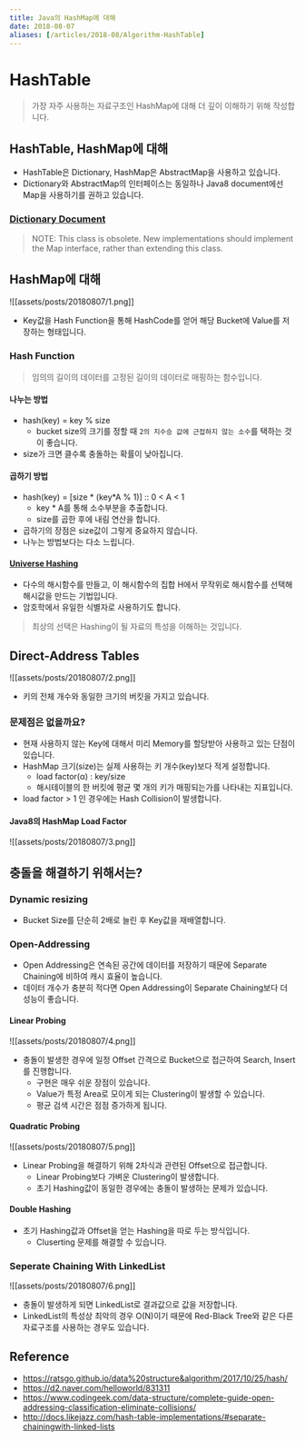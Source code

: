 ```yaml
---
title: Java의 HashMap에 대해
date: 2018-08-07
aliases: [/articles/2018-08/Algorithm-HashTable]
---
```

# HashTable
> 가장 자주 사용하는 자료구조인 HashMap에 대해 더 깊이 이해하기 위해 작성합니다.

## HashTable, HashMap에 대해
- HashTable은 Dictionary, HashMap은 AbstractMap을 사용하고 있습니다.
- Dictionary와 AbstractMap의 인터페이스는 동일하나 Java8 document에선 Map을 사용하기를 권하고 있습니다.

### [Dictionary Document](https://docs.oracle.com/javase/8/docs/api/java/util/Dictionary.html)
> NOTE: This class is obsolete. New implementations should implement the Map interface, rather than extending this class.



## HashMap에 대해
![[assets/posts/20180807/1.png]]

- Key값을 Hash Function을 통해 HashCode를 얻어 해당 Bucket에 Value를 저장하는 형태입니다.

### Hash Function
> 임의의 길이의 데이터를 고정된 길이의 데이터로 매핑하는 함수입니다.

#### 나누는 방법
- hash(key) = key % size
  - bucket size의 크기를 정할 때 `2의 지수승 값에 근접하지 않는 소수`를 택하는 것이 좋습니다.
- size가 크면 클수록 충돌하는 확률이 낮아집니다.

#### 곱하기 방법
- hash(key) = [size * (key*A % 1)] :: 0 < A < 1
  - key * A를 통해 소수부분을 추출합니다.
  - size를 곱한 후에 내림 연산을 합니다.
- 곱하기의 장점은 size값이 그렇게 중요하지 않습니다.
- 나누는 방법보다는 다소 느립니다.

#### [Universe Hashing](https://ko.wikipedia.org/wiki/%EC%9C%A0%EB%8B%88%EB%B2%84%EC%84%A4_%ED%95%B4%EC%8B%B1)
- 다수의 해시함수를 만들고, 이 해시함수의 집합 H에서 무작위로 해시함수를 선택해 해시값을 만드는 기법입니다.
- 암호학에서 유일한 식별자로 사용하기도 합니다.

> 최상의 선택은 Hashing이 될 자료의 특성을 이해하는 것입니다.

## Direct-Address Tables
![[assets/posts/20180807/2.png]]
- 키의 전체 개수와 동일한 크기의 버킷을 가지고 있습니다.

### 문제점은 없을까요?
- 현재 사용하지 않는 Key에 대해서 미리 Memory를 할당받아 사용하고 있는 단점이 있습니다.
- HashMap 크기(size)는 실제 사용하는 키 개수(key)보다 적게 설정합니다.
  - load factor(α) : key/size
  - 해시테이블의 한 버킷에 평균 몇 개의 키가 매핑되는가를 나타내는 지표입니다.
- load factor > 1 인 경우에는 Hash Collision이 발생합니다.

#### Java8의 HashMap Load Factor
![[assets/posts/20180807/3.png]]

## 충돌을 해결하기 위해서는?
### Dynamic resizing
- Bucket Size를 단순히 2배로 늘린 후 Key값을 재배열합니다.

### Open-Addressing
- Open Addressing은 연속된 공간에 데이터를 저장하기 때문에 Separate Chaining에 비하여 캐시 효율이 높습니다.
- 데이터 개수가 충분히 적다면 Open Addressing이 Separate Chaining보다 더 성능이 좋습니다.

#### Linear Probing
![[assets/posts/20180807/4.png]]
- 충돌이 발생한 경우에 일정 Offset 간격으로 Bucket으로 접근하여 Search, Insert를 진행합니다.
  - 구현은 매우 쉬운 장점이 있습니다.
  - Value가 특정 Area로 모이게 되는 Clustering이 발생할 수 있습니다.
  - 평균 검색 시간은 점점 증가하게 됩니다.

#### Quadratic Probing
![[assets/posts/20180807/5.png]]
- Linear Probing을 해결하기 위해 2차식과 관련된 Offset으로 접근합니다.
  - Linear Probing보다 가벼운 Clustering이 발생합니다.
  - 초기 Hashing값이 동일한 경우에는 충돌이 발생하는 문제가 있습니다.

#### Double Hashing
- 초기 Hashing값과 Offset을 얻는 Hashing을 따로 두는 방식입니다.
  - Cluserting 문제를 해결할 수 있습니다.

### Seperate Chaining With LinkedList
![[assets/posts/20180807/6.png]]
- 충돌이 발생하게 되면 LinkedList로 결과값으로 값을 저장합니다.
- LinkedList의 특성상 최악의 경우 O(N)이기 때문에 Red-Black Tree와 같은 다른 자료구조를 사용하는 경우도 있습니다.

## Reference
- <https://ratsgo.github.io/data%20structure&algorithm/2017/10/25/hash/>
- <https://d2.naver.com/helloworld/831311>
- <https://www.codingeek.com/data-structure/complete-guide-open-addressing-classification-eliminate-collisions/>
- <http://docs.likejazz.com/hash-table-implementations/#separate-chainingwith-linked-lists>
